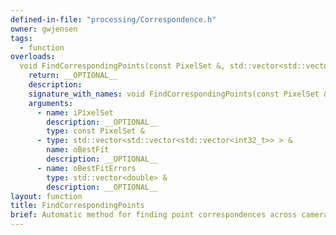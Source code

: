 ```yaml
---
defined-in-file: "processing/Correspondence.h"
owner: gwjensen
tags:
  - function
overloads:
  void FindCorrespondingPoints(const PixelSet &, std::vector<std::vector<std::vector<int32_t>> > &, std::vector<double> &):
    return: __OPTIONAL__
    description:
    signature_with_names: void FindCorrespondingPoints(const PixelSet & iPixelSet, std::vector<std::vector<std::vector<int32_t>> > & oBestFit, std::vector<double> & oBestFitErrors)
    arguments:
      - name: iPixelSet
        description: __OPTIONAL__
        type: const PixelSet &
      - type: std::vector<std::vector<std::vector<int32_t>> > &
        name: oBestFit
        description: __OPTIONAL__
      - name: oBestFitErrors
        type: std::vector<double> &
        description: __OPTIONAL__
layout: function
title: FindCorrespondingPoints
brief: Automatic method for finding point correspondences across camera images. Works when the number of points is low, like 5 or smaller. The number of combinations to calculate is given by (maxNumPoints!)^(numCam -1). For example, 3 points with 6 cams = ~8000 combinations, where as 5 points with 6 cams = ~24 billion combos)
---
```

